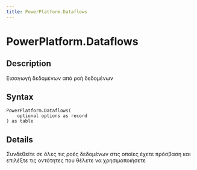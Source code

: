 ```yaml
---
title: PowerPlatform.Dataflows
---
```


# PowerPlatform.Dataflows


## Description

Εισαγωγή δεδομένων από ροή δεδομένων


## Syntax

```powerquery
PowerPlatform.Dataflows(
    optional options as record
) as table
```


## Details

Συνδεθείτε σε όλες τις ροές δεδομένων στις οποίες έχετε πρόσβαση και επιλέξτε τις οντότητες που θέλετε να χρησιμοποιήσετε


